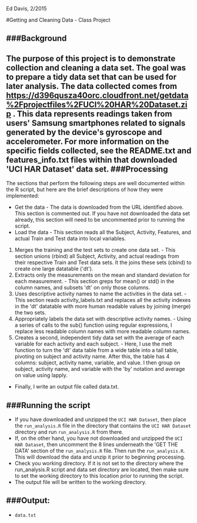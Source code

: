 Ed Davis, 2/2015

#Getting and Cleaning Data - Class Project


###Background
-------------------------------
The purpose of this project is to demonstrate collection and cleaning a data set. The goal was to prepare a tidy data set that can be used for later analysis.  The data collected comes from https://d396qusza40orc.cloudfront.net/getdata%2Fprojectfiles%2FUCI%20HAR%20Dataset.zip .  This data represents readings taken from users' Samsung smartphones related to signals generated by the device's gyroscope and accelerometer. For more information on the specific fields collected, see the README.txt and features_info.txt files within that downloaded 'UCI HAR Dataset' data set.
###Processing
-------------------------------
The sections that perform the following steps are well documented within the R script, but here are the brief descriptions of how they were implemented:
* Get the data - The data is downloaded from the URL identified above.  This section is commented out.  If you have not downloaded the data set already, this section will need to be uncommented prior to running the script.
* Load the data - This section reads all the Subject, Activity, Features, and actual Train and Test data into local variables.
1. Merges the training and the test sets to create one data set. - This section unions (rbind) all Subject, Activity, and actual readings from their respective Train and Test data sets.  It the joins these sets (cbind) to create one large datatable ('dt'). 
2. Extracts only the measurements on the mean and standard deviation for each measurement. - This section greps for mean() or std() in the column names, and subsets 'dt' on only those columns.
3. Uses descriptive activity names to name the activities in the data set. - This section reads activity_labels.txt and replaces all the activity indexes in the 'dt' datatable with more human readable values by joining (merge) the two sets.
4. Appropriately labels the data set with descriptive activity names. - Using a series of calls to the sub() function using regular expressions, I replace less readable column names with more readable column names.
5. Creates a second, independent tidy data set with the average of each variable for each activity and each subject. - Here, I use the melt function to turn the 'dt' data table from a wide table into a tall table, pivoting on subject and activity name.  After this, the table has 4 columns: subject, activity name, variable, and value.  I then group on subject, activity name, and variable with the 'by' notation and average on value using lapply.
* Finally, I write an output file called data.txt.




###Running the script
-------------------------------
* If you have downloaded and unzipped the `UCI HAR Dataset`, then place the `run_analysis.R` file in the directory that contains the `UCI HAR Dataset` directory and run `run_analysis.R` from there.
* If, on the other hand, you have not downloaded and unzipped the `UCI HAR Dataset`, then uncomment the 8 lines underneath the 'GET THE DATA' section of the `run_analysis.R` file.  Then run the `run_analysis.R`.  This will download the data and unzip it prior to beginning processing.
* Check you working directory.  If it is not set to the directory where the run_analysis.R script and data set directory are located, then make sure to set the working directory to this location prior to running the script.
* The output file will be written to the working directory.

###Output:
-------------------------------
* `data.txt`
